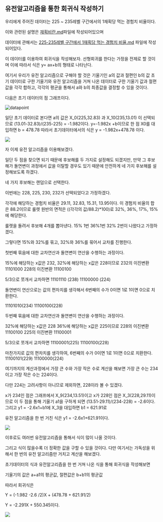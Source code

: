 ## 유전알고리즘을 통한 회귀식 작성하기



우리에게 주어진 데이터는 225 ~ 235레벨 구간에서의 1재획당 먹는 경험치 비율이다.

이와 관련된 설명은 [재획비란.md](https://github.com/ldotw5121/Genetic/blob/master/재획비란.md)파일에 작성되어있으며

데이터에 관해서는 [225-235레벨 구간에서 1재획당 먹는 경험치 비율.md](https://github.com/ldotw5121/Genetic/blob/master/225-235%EB%A0%88%EB%B2%A8%20%EA%B5%AC%EA%B0%84%EC%97%90%EC%84%9C%201%EC%9E%AC%ED%9A%8D%EB%8B%B9%20%EB%A8%B9%EB%8A%94%20%EA%B2%BD%ED%97%98%EC%B9%98%20%EB%B9%84%EC%9C%A8.md) 파일에 작성되어있다.

이 데이터를 이용하여 회귀식을 작성해보자.
선형회귀를 한다는 가정을 전제로 할 것이며 이에 따라서 식은 y= ax+b의 형태로 나타난다.



여기서 우리가 유전 알고리즘으로 구해야 할 것은 기울기인 a의 값과 절편인 b의 값
초기 데이터로 구한 기울기와 유전 알고리즘을 거쳐 나온 데이터로 구한 기울기 값과 절편 값을 각각 합하고, 각각의 평균을 통해서 a와 b의 최종값을 결정할 수 있을 것이다.

다음은 초기 데이터의 점 그래프이다.

![datapoint](https://user-images.githubusercontent.com/62733730/85315037-4c669580-b4f5-11ea-8934-5a355dfe5004.jpg)

일단 초기 데이터로 본다면 a의 값은 X_0(225,32.83) 과 X_10(235,13.01) 이 선택되므로 
(13.01-32.83)/(235-225) = -1.982이다.
y=-1.982x +b이므로
한 점 X0를 대입하면 b = 478.78
따라서 초기데이터에서의 식은 y = -1.982x+478.78 이다.

![](https://user-images.githubusercontent.com/62733730/85315058-57212a80-b4f5-11ea-86e0-7fdfb63a0909.jpg)

자 이제 유전 알고리즘을 이용해보겠다.

일단 두 점을 찾으면 되기 때문에 후보해를 두 가지로 설정해도 되겠지만, 만약 그 후보해가 돌연변이 과정에서 값을 이탈할 경우도 있기 때문에 안전하게 네 가지 후보해를 설정해보도록 하겠다. 

네 가지 후보해는 랜덤으로 선택한다.

이번에는 228, 225, 230, 232가 선택되었다고 가정하겠다.

각각에 해당하는 경험치 비율은 29.11, 32.83, 15.31, 13.95이다.
이 경험치 비율의 합은 88.2이므로
룰렛 원반의 면적은 ((각각의 값/88.2)*100)로 32%, 36%, 17%, 15% 에 해당한다.

룰렛을 돌려서 후보해 4개를 뽑아낸다.
15% 1번 36%1번 32% 2번이 나왔다고 가정하겠다.

그렇다면 15%와 32%를 묶고, 32%와 36%를 묶어서 교차를 진행한다.



첫번째 묶음에 대한 교차연산과 돌연변이 연산을 수행하는 과정이다.

15%에 해당하는 x값은 232, 32%에 해당하는 x값은 228이므로
232의 이진변환 11101000
228의 이진변환 11100100

5/3으로 쪼개서 교차하면
11101110 (238)
11100000 (224)

돌연변이 연산으로는 값의 편차치를 생각해서 6번째의 수가 0이면 1로 1이면 0으로 치환한다.

11101010(234)
11100100(228)



두번째 묶음에 대한 교차연산과 돌연변이 연산을 수행하는 과정이다.

32%에 해당하는 x값은 228 36%에 해당하는 x값은 225이므로
228의 이진변환 11100100
225의 이진변환 11100001

5/3으로 쪼개서 교차하면
11100001(225)
11100100(228)

마찬가지로 값의 편차치를 생각하여, 6번째의 수가 0이면 1로 1이면 0으로 치환한다.
11100101(229)
11100000(224)



여기까지의 계산과정에서 가장 큰 수와 가장 작은 수로 계산을 해보면
가장 큰 수는 234이고 가장 작은 수는 224이다.

다만 224는 고려사항이 아니므로 제외하면, 228이라 볼 수 있겠다.



x가 234인 점은 그래프에서 X_9(234,13.51)이고 x가 228인 점은 X_3(228,29.11)이므로
이 두 점을 통해 기울기 a1을 구하게 되면
(13.51-29.11)/(234-228) = -2.6이다.
그리고 y1 = -2.6x1+b1에 X_3을 대입하면 b1 = 621.91로

유전 알고리즘을 한 번 거친 식은 y1 = -2.6x1+621.91이다.

![](https://user-images.githubusercontent.com/62733730/85315074-5be5de80-b4f5-11ea-8515-470a3048096b.jpg)

이후로도 여러번 유전알고리즘을 통해서 식이 많이 나올 것이다.

그리고 식이 많을수록 더 정확한 값을 구할 수 있을 것이다.
다만 여기서는 가독성을 위해서 한 번의 유전 알고리즘만 거치고 계산을 해보겠다.



초기데이터의 식과 유전알고리즘을 한 번 거쳐 나온 식을 통해 회귀식을 작성해보면

기울기의 값은 a+a1의 평균값, 절편값은 b+b1의 평균값

따라서 회귀식은

Y = (-1.982 -2.6 /2)X + (478.78 + 621.91/2)

Y = -2.291X + 550.345이다.

![](https://user-images.githubusercontent.com/62733730/85315098-63a58300-b4f5-11ea-858e-6b784e6a97cd.jpg)


